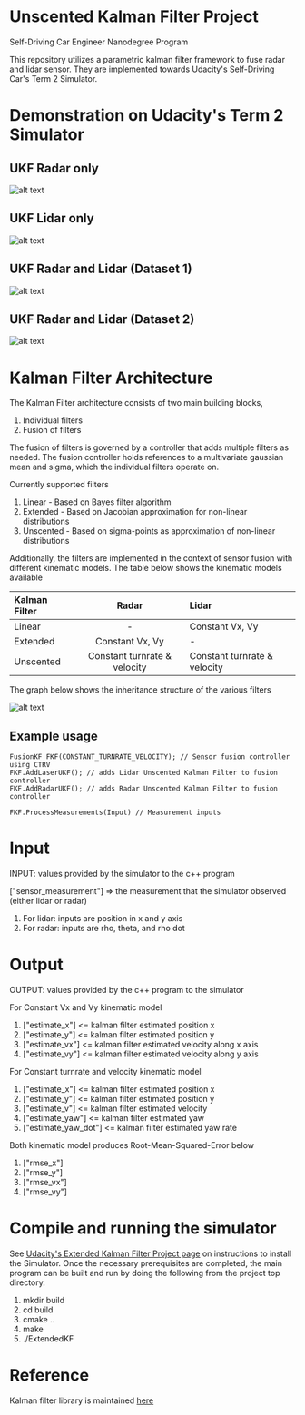 # Unscented Kalman Filter Project
Self-Driving Car Engineer Nanodegree Program

This repository utilizes a parametric kalman filter framework to fuse radar and lidar sensor. They are implemented towards Udacity's Self-Driving Car's Term 2 Simulator.


[//]: # (Image References)

[image1]: diag.png "Parametric Kalman Filter architecture"
[image2]: SimUKF_Radar_Dataset1.gif "UKF Radar only"
[image3]: SimUKF_Laser_Dataset1.gif "UKF Lidar only"
[image4]: SimUKF_Dataset1.gif "UKF Radar and Lidar Dataset 1"
[image5]: SimUKF_Dataset2.gif "UKF Radar and Lidar Dataset 2"

# Demonstration on Udacity's Term 2 Simulator

## UKF Radar only
![alt text][image2]
## UKF Lidar only
![alt text][image3]
## UKF Radar and Lidar (Dataset 1)
![alt text][image4]
## UKF Radar and Lidar (Dataset 2)
![alt text][image5]

# Kalman Filter Architecture

The Kalman Filter architecture consists of two main building blocks, 
1. Individual filters
2. Fusion of filters

The fusion of filters is governed by a controller that adds multiple filters as needed. The fusion controller holds references to a multivariate gaussian mean and sigma, which the individual filters operate on. 

Currently supported filters

1. Linear - Based on Bayes filter algorithm
2. Extended - Based on Jacobian approximation for non-linear distributions
3. Unscented - Based on sigma-points as approximation of non-linear distributions

Additionally, the filters are implemented in the context of sensor fusion with different kinematic models. The table below shows the kinematic models available


| Kalman Filter      |  Radar	       |    Lidar           |
|:-------------------|:---------------:|:-------------------|
| Linear             |  -  	       |   Constant Vx, Vy  |
| Extended    	     | Constant Vx, Vy |	-           |
| Unscented	     | Constant turnrate & velocity | Constant turnrate & velocity |


The graph below shows the inheritance structure of the various filters

![alt text][image1]

## Example usage

```
FusionKF FKF(CONSTANT_TURNRATE_VELOCITY); // Sensor fusion controller using CTRV
FKF.AddLaserUKF(); // adds Lidar Unscented Kalman Filter to fusion controller
FKF.AddRadarUKF(); // adds Radar Unscented Kalman Filter to fusion controller

FKF.ProcessMeasurements(Input) // Measurement inputs
```

# Input

INPUT: values provided by the simulator to the c++ program

["sensor_measurement"] => the measurement that the simulator observed (either lidar or radar)

1. For lidar: inputs are position in x and y axis
2. For radar: inputs are rho, theta, and rho dot


# Output

OUTPUT: values provided by the c++ program to the simulator

For Constant Vx and Vy kinematic model

1. ["estimate_x"] <= kalman filter estimated position x
2. ["estimate_y"] <= kalman filter estimated position y
3. ["estimate_vx"] <= kalman filter estimated velocity along x axis
4. ["estimate_vy"] <= kalman filter estimated velocity along y axis

For Constant turnrate and velocity kinematic model

1. ["estimate_x"] <= kalman filter estimated position x
2. ["estimate_y"] <= kalman filter estimated position y
3. ["estimate_v"] <= kalman filter estimated velocity
4. ["estimate_yaw"] <= kalman filter estimated yaw
5. ["estimate_yaw_dot"] <= kalman filter estimated yaw rate

Both kinematic model produces Root-Mean-Squared-Error below

1. ["rmse_x"]
2. ["rmse_y"]
3. ["rmse_vx"]
4. ["rmse_vy"]


# Compile and running the simulator

See [Udacity's Extended Kalman Filter Project page](https://github.com/udacity/CarND-Extended-Kalman-Filter-Project) on instructions to install the Simulator. Once the necessary prerequisites are completed, the main program can be built and run by doing the following from the project top directory.

1. mkdir build
2. cd build
3. cmake ..
4. make
5. ./ExtendedKF

# Reference

Kalman filter library is maintained [here](https://github.com/kernyan/KalmanFilterController)






